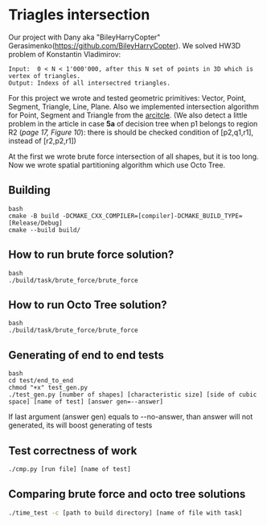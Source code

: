 # Triagles intersection

Our project with Dany aka "BileyHarryCopter" Gerasimenko(https://github.com/BileyHarryCopter). We solved HW3D problem of Konstantin Vladimirov:
```
Input:  0 < N < 1'000'000, after this N set of points in 3D which is vertex of triangles.
Output: Indexs of all intersectred triangles.
```

For this project we wrote and tested geometric primitives: Vector, Point, Segment, Triangle, Line, Plane. Also we implemented intersection algorithm for Point, Segment and Triangle from the [arcitcle](blob/master/article/RR-4488.pdf). (We also detect a little problem in the article in case **5a** of decision tree when p1 belongs to region R2 (*page 17, Figure 10*): there is should be checked condition of [p2,q1,r1], instead of [r2,p2,r1])

At the first we wrote brute force intersection of all shapes, but it is too long. Now we wrote spatial partitioning algorithm which use Octo Tree.
## Building
```
bash
cmake -B build -DCMAKE_CXX_COMPILER=[compiler]-DCMAKE_BUILD_TYPE=[Release/Debug]
cmake --build build/
```

## How to run brute force solution?
```
bash
./build/task/brute_force/brute_force
```

## How to run Octo Tree solution?
```
bash
./build/task/brute_force/brute_force
```

## Generating of end to end tests

```
bash
cd test/end_to_end
chmod "+x" test_gen.py
./test_gen.py [number of shapes] [characteristic size] [side of cubic space] [name of test] [answer gen=--answer]
```

If last argument (answer gen) equals to --no-answer, than answer will not generated, its will boost generating of tests

## Test correctness of work
```bash
./cmp.py [run file] [name of test]
```

## Comparing brute force and octo tree solutions
```bash
./time_test -c [path to build directory] [name of file with task] 
```
